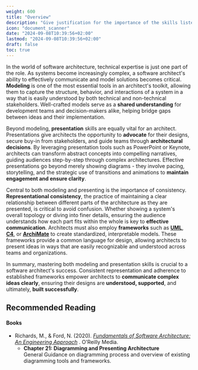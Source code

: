 ```yaml
---
weight: 600
title: "Overview"
description: "Give justification for the importance of the skills listed in the chapter."
icon: "document_scanner"
date: "2024-09-08T10:39:56+02:00"
lastmod: "2024-09-08T10:39:56+02:00"
draft: false
toc: true
---
```


In the world of software architecture, technical expertise is just one part of
the role. As systems become increasingly complex, a software architect's ability
to effectively communicate and model solutions becomes critical. **Modeling** is one
of the most essential tools in an architect's toolkit, allowing them to capture
the structure, behavior, and interactions of a system in a way that is easily
understood by both technical and non-technical stakeholders. Well-crafted models
serve as a **shared understanding** for development teams and decision-makers alike,
helping bridge gaps between ideas and their implementation.

Beyond modeling, **presentation** skills are equally vital for an architect.
Presentations give architects the opportunity to **advocate** for their designs,
secure buy-in from stakeholders, and guide teams through **architectural
decisions**. By leveraging presentation tools such as PowerPoint or Keynote,
architects can transform abstract concepts into compelling narratives, guiding
audiences step-by-step through complex architectures. Effective presentations go
beyond merely showing diagrams - they involve pacing, storytelling, and the
strategic use of transitions and animations to **maintain engagement and ensure
clarity**.

Central to both modeling and presenting is the importance of consistency.
**Representational consistency**, the practice of maintaining a clear relationship
between different parts of the architecture as they are presented, is critical
to avoid confusion. Whether showing a system's overall topology or diving into
finer details, ensuring the audience understands how each part fits within the
whole is key to **effective communication**. Architects must also employ **frameworks**
such as **[UML](https://developer.ibm.com/articles/an-introduction-to-uml/)**, **[C4](https://c4model.com/)**, or **[ArchiMate](https://www.archimatetool.com/blog/2018/09/25/why-archimate/)** to create standardized, interpretable models.
These frameworks provide a common language for design, allowing architects to
present ideas in ways that are easily recognizable and understood across teams
and organizations.

In summary, mastering both modeling and presentation skills is crucial to a
software architect's success. Consistent representation and adherence to
established frameworks empower architects to **communicate complex ideas clearly**,
ensuring their designs are **understood, supported**, and ultimately, **built
successfully**.

## Recommended Reading

#### Books

* Richards, M., & Ford, N. (2020). *[Fundamentals of Software Architecture: An Engineering Approach](https://www.oreilly.com/library/view/fundamentals-of-software/9781492043447/)* . O'Reilly Media.
  * **Chapter 21: Diagramming and Presenting Architecture**\
  General Guidance on diagramming process and overview of existing diagramming
  tools and frameworks.
